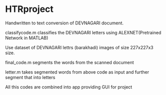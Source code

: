 # HTRproject
Handwritten to text conversion of DEVNAGARI document.

classifycode.m classifies the DEVNAGARI letters using ALEXNET(Pretrained Network in MATLAB)

Use dataset of DEVNAGARI lettrs (barakhadi) images of size 227x227x3 size.


final_code.m  segments the words from the scanned document


letter.m takes segmented words from above code as input and further segment that into letters

All this codes are combined into app providing GUI for  project
